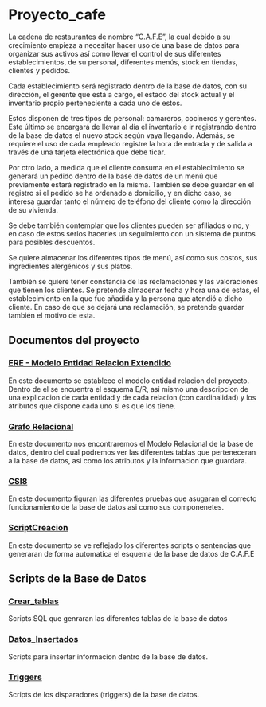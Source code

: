 # Proyecto_cafe

La cadena de restaurantes de nombre “C.A.F.E”, la cual debido a su crecimiento empieza a necesitar hacer uso de una base de datos para organizar sus activos así como llevar el control de sus diferentes establecimientos, de su personal, diferentes menús, stock en tiendas, clientes y pedidos. 

Cada establecimiento será registrado dentro de la base de datos, con su dirección, el gerente que está a cargo, el estado del stock actual y el inventario propio perteneciente a cada uno de estos.

Estos disponen de tres tipos de personal: camareros, cocineros y gerentes. Este último se encargará de llevar al día el inventario e ir registrando dentro de la base de datos el nuevo stock según vaya llegando. Además, se requiere el uso de cada empleado registre la hora de entrada y de salida a través de una tarjeta electrónica que debe ticar.

Por otro lado, a medida que el cliente consuma en el establecimiento se generará un pedido dentro de la base de datos de un menú que previamente estará registrado en la misma. También se debe guardar en el registro si el pedido se ha ordenado a domicilio, y en dicho caso, se interesa guardar tanto el número de teléfono del cliente como la dirección de su vivienda.

Se debe también contemplar que los clientes pueden ser afiliados o no, y en caso de estos serlos hacerles un seguimiento con un sistema de puntos para posibles descuentos.

Se quiere almacenar los diferentes tipos de menú, así como sus costos, sus ingredientes alergénicos y sus platos.

También se quiere tener constancia de las reclamaciones y las valoraciones que tienen los clientes. Se pretende almacenar fecha y hora una de estas, el establecimiento en la que fue añadida y la persona que atendió a dicho cliente. En caso de que se dejará una reclamación, se pretende guardar también el motivo de esta.

## Documentos del proyecto

### [ERE - Modelo Entidad Relacion Extendido](https://drive.google.com/file/d/1AtVhL4PMIkBjO-6nHEWy3IV6Y3pfqCxy/view?usp=sharing)

En este documento se establece el modelo entidad relacion del proyecto. Dentro de el se encuentra el esquema E/R, asi mismo una descripcion de una explicacion de cada entidad y de cada relacion (con cardinalidad) y los atributos que dispone cada uno si es que los tiene. 

### [Grafo Relacional](https://drive.google.com/file/d/1KaHRZ-kTrnwmz_XbboWGyXfvCxEW10bu/view?usp=sharing)

En este documento nos encontraremos el Modelo Relacional de la base de datos, dentro del cual podremos ver las diferentes tablas que perteneceran a la base de datos, asi como los atributos y la informacion que guardara.


### [CSI8](https://drive.google.com/file/d/1vGC8rX1heiH0KHElnG40GRoRckDECtqe/view?usp=sharing)

En este documento figuran las diferentes pruebas que asugaran el correcto funcionamiento de la base de datos asi como sus componenetes.

### [ScriptCreacion](https://drive.google.com/file/d/1MM77Do0lsBPq7uu-4bYwXi5x4TVtqn-t/view?usp=sharing)

En este documento se ve reflejado los diferentes scripts o sentencias que generaran de forma automatica el esquema de la base de datos de C.A.F.E

## Scripts de la Base de Datos

### [Crear_tablas](https://github.com/alu0101017396/Proyecto_cafe/tree/main/Crear_Tablas)

Scripts SQL que genraran las diferentes tablas de la base de datos

### [Datos_Insertados](https://github.com/alu0101017396/Proyecto_cafe/tree/main/Datos_insertados)

Scripts para insertar informacion dentro de la base de datos.

### [Triggers](https://github.com/alu0101017396/Proyecto_cafe/tree/main/Trigger)

Scripts de los disparadores (triggers) de la base de datos.
